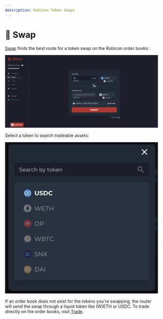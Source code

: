 ```yaml
---
description: Rubicon Token Swaps
---
```


# 💱 Swap

[Swap](https://app.rubicon.finance/swap) finds the best route for a token swap on the Rubicon order books:

![](<../.gitbook/assets/image (18).png>)

Select a token to search tradeable assets:

![](<../.gitbook/assets/image (89).png>)

If an order book does not exist for the tokens you're swapping, the router will send the swap through a liquid token like (W)ETH or USDC. To trade directly on the order books, visit [Trade](trade/).
